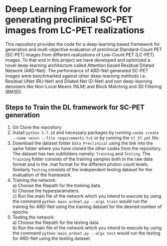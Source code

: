 # Deep Learning Framework for generating preclinical SC-PET images from LC-PET realizations
This repository provides the code for a deep-learning based framework for generation and multi-objective evaluation of preclinical Standard-Count PET (SC-PET) images from different realizations of Low-Count PET (LC-PET) images. To that end in this project we have developed and optimized a novel deep-learning architecture called Attention based Residual Dilated Network (ARD-Net). The performance of ARD-Net generated SC-PET images were benchmarked against other deep-learning methods i.e. Residual UNet (RU-Net) and Dilated Net (D-Net) and non deep-learning denoisers like Non-Local Means (NLM) and Block Matching and 3D Filtering (BM3D).

## Steps to Train the DL framework for SC-PET generation
1. Git Clone the repository
2. Install `python 3.7.10` and necessary packages by running `conda create --name <env> --file requirements.txt` or by running the `tf_37.yml` file. 
3. Download the dataset folder `Data_Preclinical` using the link into the same folder where you have cloned the other codes from the repository. The dataset has two subfolders namely: `Training` and `Testing`. The `Training` folder consists of the training samples both in the raw data format and in the .mat format for the different photon count levels. Similarly `Testing` consists of the independent testing dataset for the evaluation of the framework.
4. Training the network:<br>
  a) Choose the filepath for the training data. <br>
  b) Choose the hyperparameters. <br>
  c) Run the main file of the network which you intend to execute by using the command `python main_ardnet.py --args train` would run the training for ARD-Net using the training dataset for the desired number of epochs. <br>
5. Testing the network:<br>
  a) Choose the filepath for the testing data. <br>
  b) Run the main file of the network which you intend to execute by using the command `python main_ardnet.py --args test` would run the testing for ARD-Net using the testing dataset.<br>
  


